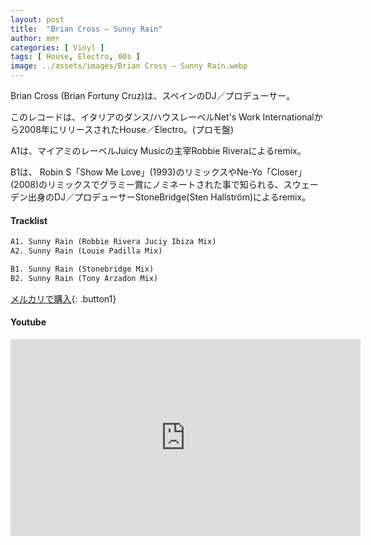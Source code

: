 ```yaml
---
layout: post
title:  "Brian Cross – Sunny Rain"
author: mmr
categories: [ Vinyl ]
tags: [ House, Electro, 00s ]
image: ../assets/images/Brian Cross – Sunny Rain.webp
---
```


Brian Cross (Brian Fortuny Cruz)は、スペインのDJ／プロデューサー。

このレコードは、イタリアのダンス/ハウスレーベルNet's Work Internationalから2008年にリリースされたHouse／Electro。(プロモ盤)

A1は、マイアミのレーベルJuicy Musicの主宰Robbie Riveraによるremix。

B1は、 Robin S「Show Me Love」(1993)のリミックスやNe-Yo「Closer」(2008)のリミックスでグラミー賞にノミネートされた事で知られる、スウェーデン出身のDJ／プロデューサーStoneBridge(Sten Hallström)によるremix。

#### Tracklist
```md
A1. Sunny Rain (Robbie Rivera Juciy Ibiza Mix)
A2. Sunny Rain (Louie Padilla Mix)

B1. Sunny Rain (Stonebridge Mix)
B2. Sunny Rain (Tony Arzadon Mix)
```

[メルカリで購入](https://jp.mercari.com/item/m61187518725?afid=6142608987){: .button1}

#### Youtube
<iframe width="560" height="315" src="https://www.youtube.com/embed/ra_LPpTNxAc?si=oasBjeY1i1YlW7O4" title="YouTube video player" frameborder="0" allow="accelerometer; autoplay; clipboard-write; encrypted-media; gyroscope; picture-in-picture; web-share" referrerpolicy="strict-origin-when-cross-origin" allowfullscreen></iframe>